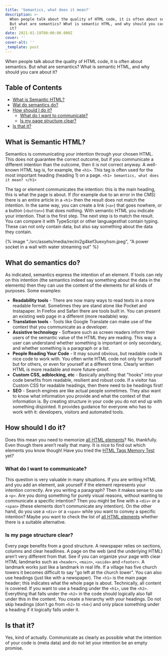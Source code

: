 ```yaml
---
title: 'Semantics, what does it mean?'
description: >-
  When people talk about the quality of HTML code, it is often about semantics.
  But what are semantics? What is semantic HTML, and why should you care about
  it?
date: 2021-01-19T00:00:00.000Z
cover: ''
cover-alt: ''
_template: post
---
```



When people talk about the quality of HTML code, it is often about semantics. But what are semantics? What is semantic HTML, and why should you care about it?

## Table of Contents

* <a href="#what-is-semantic-html">What is Semantic HTML?</a>
* <a href="#what-do-semantics-do">Wat do semantics do?</a>
* <a href="#how-should-i-do-it">How should I do it?</a>
  * <a href="#what-do-i-want-to-communicate">What do I want to communicate?</a>
  * <a href="#is-my-page-structure-clear">Is my page structure clear?</a>
* <a href="#is-that-it">Is that it?</a>

## What is Semantic HTML?

Semantics is communicating your intention through your chosen HTML. This does not guarantee the correct outcome, but if you communicate a different intention than the outcome, then it is not correct anyway.
A well-known HTML tag is, for example, the `<h1>`. This tag is often used for the most important heading (heading 1) on a page.
`<h1> Semantics, what does it mean? </h1>`

The tag or element communicates the intention: this is the main heading, this is what the page is about. If (for example due to an error in the CMS) there is an entire article in a `<h1>` then the result does not match the intention.
In the same way, you can create a link (`<a>`) that goes nowhere, or a button (`<button>`) that does nothing. With semantic HTML you indicate your intention. That is the first step. The next step is to match the result.
You can compare it with TypeScript or other languages ​​that contain typing. These can not only contain data, but also say something about the data they contain.

{% image "./src/assets/media/reclni2g4kef3uexyhsm.jpeg", "A power socket in a wall with water streaming out" %}

## What do semantics do?

As indicated, semantics express the intention of an element. If tools can rely on this intention (the semantics indeed say something about the data in the elements) then they can use the content of the elements for all kinds of purposes.
Some examples:

* **Readability tools** - There are now many ways to read texts in a more readable format. Sometimes they are stand alone like Pocket and Instapaper. In Firefox and Safari there are tools built in. You can present an existing web page in a different (more readable) way.
* **Translation tools** - Tools like Google Translate can make use of the context that you communicate as a developer.
* **Assistive technology** - Software such as screen readers inform their users of the semantic value of the HTML they are reading. This way a user can understand whether something is important or only secondary, and whether something is a paragraph or a list.
* **People Reading Your Code** - It may sound obvious, but readable code is nice code to work with. You often write HTML code not only for yourself but for others, or even for yourself at a different time. Clearly written HTML is more readable and more future-proof.
* **Custom CSS, adblocking, etc** - Basically anything that "hooks" into your code benefits from readable, resilient and robust code. If a visitor has Custom CSS for readable headings, then there need to be headings first!
* **SEO** - Search engines are like actual people sometimes. They also want to know what information you provide and what the context of that information is.
  By creating structure in your code you do not end up with something disjointed. It provides guidance for everyone who has to work with it: developers, visitors and automated tools.

## How should I do it?

Does this mean you need to memorize [all HTML elements](https://developer.mozilla.org/en-US/docs/Web/HTML/Element)? No, thankfully. Even though there aren’t really that many.
It is nice to find out which elements you know though! Have you tried the [HTML Tags Memory Test](https://codepen.io/plfstr/full/zYqQeRw) yet?

### What do I want to communicate?

This question is very valuable in many situations. If you are writing HTML and you add an element, ask yourself if the element represents your intention correctly. Are you writing a paragraph? Then it makes sense to use a `<p>`. Are you doing something for purely visual reasons, without wanting to communicate a specific intention? Then you might be fine with a `<div>` or a `<span>` (these elements don't communicate any intention).
On the other hand, do you use a `<div>` or a `<span>` while you want to convey a specific intention? Maybe you want to check the list of [all HTML elements](https://developer.mozilla.org/en-US/docs/Web/HTML/Element) whether there is a suitable alternative.

### Is my page structure clear?

Every page benefits from a good structure. A newspaper relies on sections, columns and clear headlines. A page on the web (and the underlying HTML) aren’t very different from that.
See if you can organize your page with clear HTML landmarks such as `<header>`, `<main>`, `<aside>` and `<footer>`. A landmark works just like a landmark in real life. If a village has five church towers it becomes difficult to say "go left at the church tower".
You can also use headings (just like with a newspaper). The `<h1>` is the main page header; this indicates what the whole page is about. Technically, all content is covered. If you want to use a heading under the `<h1>`, use the `<h2>`. Everything that falls under the `<h2>` in the code should logically also fall under this in the content. You create a hierarchy with your headings. Do not skip headings (don't go from `<h2>` to `<h4>`) and only place something under a heading if it logically falls under it.

## Is that it?

Yes, kind of actually. Communicate as clearly as possible what the intention of your code is (meta data) and do not let your intention be an empty promise.
